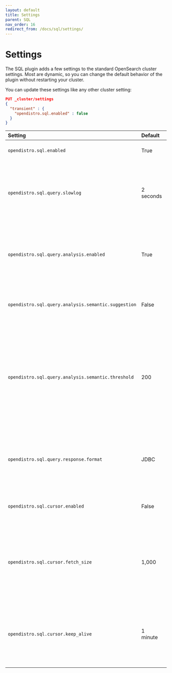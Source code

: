 ```yaml
---
layout: default
title: Settings
parent: SQL
nav_order: 16
redirect_from: /docs/sql/settings/
---
```


# Settings

The SQL plugin adds a few settings to the standard OpenSearch cluster settings. Most are dynamic, so you can change the default behavior of the plugin without restarting your cluster.

You can update these settings like any other cluster setting:

```json
PUT _cluster/settings
{
  "transient" : {
    "opendistro.sql.enabled" : false
  }
}
```

Setting | Default | Description
:--- | :--- | :---
`opendistro.sql.enabled` | True | Change to `false` to disable the plugin.
`opendistro.sql.query.slowlog` | 2 seconds | Configure the time limit (in seconds) for slow queries. The plugin logs slow queries as `Slow query: elapsed=xxx (ms)` in `opensearch.log`.
`opendistro.sql.query.analysis.enabled` | True | Enables or disables the query analyzer. Changing this setting to `false` lets you bypass strict syntactic and semantic analysis.
`opendistro.sql.query.analysis.semantic.suggestion` | False | If enabled, the query analyzer suggests correct field names for quick fixes.
`opendistro.sql.query.analysis.semantic.threshold` | 200 | Because query analysis needs to build semantic context in memory, indices with a large number of fields are be skipped. You can update this setting to apply analysis to smaller or larger indices as needed.
`opendistro.sql.query.response.format` | JDBC | Sets the default response format for queries. The supported formats are JDBC, JSON, CSV, raw, and table.
`opendistro.sql.cursor.enabled` | False | You can enable or disable pagination for all queries that are supported.
`opendistro.sql.cursor.fetch_size` | 1,000 | You can set the default `fetch_size` for all queries that are supported by pagination. An explicit `fetch_size` passed in request overrides this value.
`opendistro.sql.cursor.keep_alive` | 1 minute | This value configures how long the cursor context is kept open. Cursor contexts are resource heavy, so we recommend a low value.

